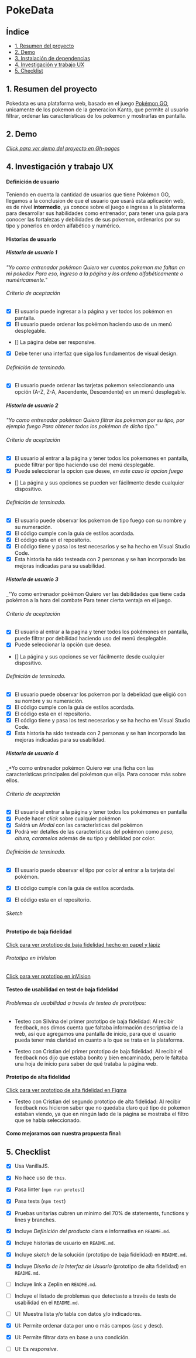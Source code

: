 # PokeData

## Índice

* [1. Resumen del proyecto](#1-resumen-del-proyecto)
* [2. Demo](#2-demo-del-proyecto)
* [3. Instalación de dependencias](#3-instalacion-de-dependencias)
* [4. Investigación y trabajo UX](#4-investigacion-y-trabajo-ux)
* [5. Checklist](#5-checklist)

## 1. Resumen del proyecto
Pokedata es una plataforma web, basado en el juego [Pokémon GO](https://pokemongolive.com/es/), unicamente de los pokemon de la generacion Kanto, que permite al usuario filtrar, ordenar las características de los pokemon y mostrarlas en pantalla.

## 2. Demo
_[Click para ver demo del proyecto en Gh-pages](https://nadiagincoff.github.io/SCL013-data-lovers/src/index.html)_

<!-- ## 3. Instalación de dependencias
	Aqui deberiamos poner lo necesario para que cualquier persona pueda utilizar nuestro repositorio, por ejemplo la instalacion de las dependencias (npm install) -->

## 4. Investigación y trabajo UX

#### Definición de usuario
Teniendo en cuenta la cantidad de usuarios que tiene Pokémon GO, llegamos a la conclusion de que el usuario que usará esta aplicación web, es de nivel **intermedio**, ya conoce sobre el juego e ingresa a la plataforma para desarrollar sus habilidades como entrenador, para tener una guia para conocer las fortalezas y debilidades de sus pokemon, ordenarlos por su tipo y ponerlos en orden alfabético y numérico.

#### Historias de usuario

##### Historia de usuario 1

_"Yo como entrenador pokémon
Quiero ver cuantos pokemon me faltan en mi pokedex
Para eso, ingreso a la página y los ordeno alfabéticamente o numéricamente."_

###### Criterio de aceptación

* [x] El usuario puede ingresar a la página y ver todos los pokémon en pantalla.
* [x] El usuario puede ordenar los pokémon haciendo uso de un menú desplegable.
* [] La página debe ser responsive.
* [x] Debe tener una interfaz que siga los fundamentos de visual design.

###### Definición de terminado.

* [x] El usuario puede ordenar las tarjetas pokemon seleccionando una opción (A-Z, Z-A, Ascendente, Descendente) en un menú desplegable.

##### Historia de usuario 2

_"Yo como entrenador pokémon
Quiero filtrar los pokemon por su tipo, por ejemplo fuego
Para obtener todos los pokémon de dicho tipo."_

###### Criterio de aceptación

* [x] El usuario al entrar a la página y tener todos los pokemones en pantalla, puede  filtrar por tipo haciendo uso del menú desplegable.
* [x] Puede seleccionar la opcion que desee, _en este caso la opcion fuego_
* [] La página y sus opciones se pueden ver fácilmente desde cualquier dispositivo.

###### Definición de terminado.

* [x] El usuario puede observar los pokemon de tipo fuego con su nombre y su numeración.
* [x] El código cumple con la guía de estilos acordada.
* [x] El código esta en el repositorio.
* [x] El código tiene y pasa los test necesarios y se ha hecho en Visual Studio Code.
* [x] Esta historia ha sido testeada con 2 personas y se han incorporado las mejoras indicadas para su usabilidad.

##### Historia de usuario 3

_"Yo como entrenador pokémon
Quiero ver las debilidades que tiene cada pokémon a la hora del combate 
Para tener cierta ventaja en el juego.

###### Criterio de aceptación

* [x] El usuario al entrar a la pagina y tener todos los pokémones en pantalla, puede filtrar por debilidad haciendo uso del menú desplegable.
* [x] Puede seleccionar la opción que desea.
* [] La página y sus opciones se ver fácilmente desde cualquier dispositivo.

###### Definición de terminado.

* [x] El usuario puede observar los pokemon por la debelidad que eligió con su nombre y su numeración.
* [x] El código cumple con la guía de estilos acordada.
* [x] El código esta en el repositorio.
* [x] El código tiene y pasa los test necesarios y se ha hecho en Visual Studio Code.
* [x] Esta historia ha sido testeada con 2 personas y se han incorporado las mejoras indicadas para su usabilidad.

##### Historia de usuario 4

_*Yo como entrenador pokémon 
Quiero ver una ficha con las características principales del pokémon que elija.
Para conocer más sobre ellos.

###### Criterio de aceptación

*[x] El usuario al entrar a la página y tener todos los pokémones en pantalla
*[x] Puede hacer _click_ sobre cualquier pokémon
*[x] Saldrá un _Modal_ con las características del pokémon
*[x] Podrá ver detalles de las características del pokémon como _peso, altura, caramelos_ además de su tipo y debilidad por color.

###### Definición de terminado.

* [x] El usuario puede observar el tipo por color al entrar a la tarjeta del pokémon.
* [x] El código cumple con la guía de estilos acordada.
* [x] El código esta en el repositorio.



###### Sketch

 #### Prototipo de baja fidelidad
[Click para ver prototipo de baja fidelidad hecho en papel y lápiz](https://www.dropbox.com/s/a3ze7x8usgd0q4y/prototipo%20a%20lapiz.jpeg?dl=0)

###### Prototipo en inVision
[Click para ver prototipo en inVision](https://yarimardiaz369160.invisionapp.com/freehand/Pokemon-LFeeCtDqm?v=bIOUa7Vk7%2BwWWSoZuzzlBg%3D%3D&linkshare=urlcopied)

#### Testeo de usabilidad en test de baja fidelidad

###### Problemas de usabilidad a través de testeo de prototipos:

* Testeo con Silvina del primer prototipo de baja fidelidad:
Al recibir feedback, nos dimos cuenta que faltaba información descriptiva de la web, así que agregamos una pantalla de inicio, para que el usuario pueda tener más claridad en cuanto a lo que se trata en la plataforma.

* Testeo con Cristian del primer prototipo de baja fidelidad:
Al recibir el feedback nos dijo que estaba bonito y bien encaminado, pero le faltaba una hoja de inicio para saber de qué trataba la página web.


#### Prototipo de alta fidelidad
[Click para ver prototipo de alta fidelidad en Figma](https://www.figma.com/file/1ijfbnP2kA6o0wpcN2JYCe/Untitled?node-id=0%3A1)


* Testeo con Cristian del segundo prototipo de alta fidelidad:
Al recibir feedback nos hicieron saber que no quedaba claro qué tipo de pokemon estaban viendo, ya que en ningún lado de la página se mostraba el filtro que se había seleccionado.

#### Como mejoramos con nuestra propuesta final:



## 5. Checklist

* [x] Usa VanillaJS.
* [x] No hace uso de `this`.
* [x] Pasa linter (`npm run pretest`)
* [x] Pasa tests (`npm test`)
* [x] Pruebas unitarias cubren un mínimo del 70% de statements, functions y
  lines y branches.
* [x] Incluye _Definición del producto_ clara e informativa en `README.md`.
* [x] Incluye historias de usuario en `README.md`.
* [x] Incluye _sketch_ de la solución (prototipo de baja fidelidad) en
  `README.md`.
* [x] Incluye _Diseño de la Interfaz de Usuario_ (prototipo de alta fidelidad)
  en `README.md`.
* [ ] Incluye link a Zeplin en `README.md`.
* [ ] Incluye el listado de problemas que detectaste a través de tests de
  usabilidad en el `README.md`.
* [ ] UI: Muestra lista y/o tabla con datos y/o indicadores.
* [x] UI: Permite ordenar data por uno o más campos (asc y desc).
* [x] UI: Permite filtrar data en base a una condición.
* [ ] UI: Es _responsive_.



